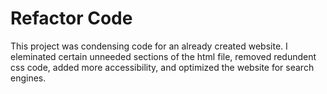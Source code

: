 # Refactor Code
This project was condensing code for an already created website. I eleminated
certain unneeded sections of the html file, removed redundent css code, added more accessibility, and optimized the website for search engines.
